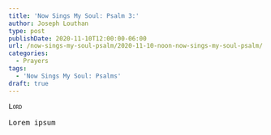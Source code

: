 ```yaml
---
title: 'Now Sings My Soul: Psalm 3:'
author: Joseph Louthan
type: post
publishDate: 2020-11-10T12:00:00-06:00
url: /now-sings-my-soul-psalm/2020-11-10-noon-now-sings-my-soul-psalm/
categories:
  - Prayers
tags:
  - 'Now Sings My Soul: Psalms'
draft: true
---
```


<pre>
<div style="font-variant: small-caps;">Lord</div>
Lorem ipsum
</pre>
